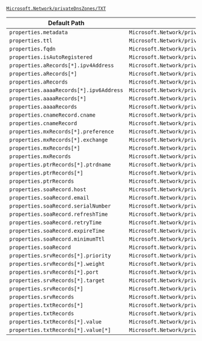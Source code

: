 [`Microsoft.Network/privateDnsZones/TXT`](https://docs.microsoft.com/en-us/azure/templates/microsoft.network/privatednszones/txt)

| Default Path | Alias |
|---|---|
| `properties.metadata` | `Microsoft.Network/privateDnsZones/TXT/metadata` |
| `properties.ttl` | `Microsoft.Network/privateDnsZones/TXT/ttl` |
| `properties.fqdn` | `Microsoft.Network/privateDnsZones/TXT/fqdn` |
| `properties.isAutoRegistered` | `Microsoft.Network/privateDnsZones/TXT/isAutoRegistered` |
| `properties.aRecords[*].ipv4Address` | `Microsoft.Network/privateDnsZones/TXT/aRecords[*].ipv4Address` |
| `properties.aRecords[*]` | `Microsoft.Network/privateDnsZones/TXT/aRecords[*]` |
| `properties.aRecords` | `Microsoft.Network/privateDnsZones/TXT/aRecords` |
| `properties.aaaaRecords[*].ipv6Address` | `Microsoft.Network/privateDnsZones/TXT/aaaaRecords[*].ipv6Address` |
| `properties.aaaaRecords[*]` | `Microsoft.Network/privateDnsZones/TXT/aaaaRecords[*]` |
| `properties.aaaaRecords` | `Microsoft.Network/privateDnsZones/TXT/aaaaRecords` |
| `properties.cnameRecord.cname` | `Microsoft.Network/privateDnsZones/TXT/cnameRecord.cname` |
| `properties.cnameRecord` | `Microsoft.Network/privateDnsZones/TXT/cnameRecord` |
| `properties.mxRecords[*].preference` | `Microsoft.Network/privateDnsZones/TXT/mxRecords[*].preference` |
| `properties.mxRecords[*].exchange` | `Microsoft.Network/privateDnsZones/TXT/mxRecords[*].exchange` |
| `properties.mxRecords[*]` | `Microsoft.Network/privateDnsZones/TXT/mxRecords[*]` |
| `properties.mxRecords` | `Microsoft.Network/privateDnsZones/TXT/mxRecords` |
| `properties.ptrRecords[*].ptrdname` | `Microsoft.Network/privateDnsZones/TXT/ptrRecords[*].ptrdname` |
| `properties.ptrRecords[*]` | `Microsoft.Network/privateDnsZones/TXT/ptrRecords[*]` |
| `properties.ptrRecords` | `Microsoft.Network/privateDnsZones/TXT/ptrRecords` |
| `properties.soaRecord.host` | `Microsoft.Network/privateDnsZones/TXT/soaRecord.host` |
| `properties.soaRecord.email` | `Microsoft.Network/privateDnsZones/TXT/soaRecord.email` |
| `properties.soaRecord.serialNumber` | `Microsoft.Network/privateDnsZones/TXT/soaRecord.serialNumber` |
| `properties.soaRecord.refreshTime` | `Microsoft.Network/privateDnsZones/TXT/soaRecord.refreshTime` |
| `properties.soaRecord.retryTime` | `Microsoft.Network/privateDnsZones/TXT/soaRecord.retryTime` |
| `properties.soaRecord.expireTime` | `Microsoft.Network/privateDnsZones/TXT/soaRecord.expireTime` |
| `properties.soaRecord.minimumTtl` | `Microsoft.Network/privateDnsZones/TXT/soaRecord.minimumTtl` |
| `properties.soaRecord` | `Microsoft.Network/privateDnsZones/TXT/soaRecord` |
| `properties.srvRecords[*].priority` | `Microsoft.Network/privateDnsZones/TXT/srvRecords[*].priority` |
| `properties.srvRecords[*].weight` | `Microsoft.Network/privateDnsZones/TXT/srvRecords[*].weight` |
| `properties.srvRecords[*].port` | `Microsoft.Network/privateDnsZones/TXT/srvRecords[*].port` |
| `properties.srvRecords[*].target` | `Microsoft.Network/privateDnsZones/TXT/srvRecords[*].target` |
| `properties.srvRecords[*]` | `Microsoft.Network/privateDnsZones/TXT/srvRecords[*]` |
| `properties.srvRecords` | `Microsoft.Network/privateDnsZones/TXT/srvRecords` |
| `properties.txtRecords[*]` | `Microsoft.Network/privateDnsZones/TXT/txtRecords[*]` |
| `properties.txtRecords` | `Microsoft.Network/privateDnsZones/TXT/txtRecords` |
| `properties.txtRecords[*].value` | `Microsoft.Network/privateDnsZones/TXT/txtRecords[*].value` |
| `properties.txtRecords[*].value[*]` | `Microsoft.Network/privateDnsZones/TXT/txtRecords[*].value[*]` |

